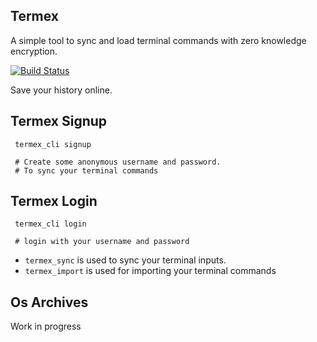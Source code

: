 ## Termex

A simple tool to sync and load terminal commands with zero knowledge encryption.

[![Build Status](https://travis-ci.org/i-2/termex.svg?branch=master)](https://travis-ci.org/i-2/termex)

Save your history online.

## Termex Signup

```
 termex_cli signup

 # Create some anonymous username and password.
 # To sync your terminal commands

```

## Termex Login

```
 termex_cli login

 # login with your username and password
```

* `termex_sync` is used to sync your terminal inputs.
* `termex_import` is used for importing your terminal commands

## Os Archives

Work in progress